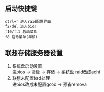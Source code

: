 

## 启动快捷键
```
ctrl+r 进入raid配置界面
f2/del 进入bios
f10/f11 启动菜单
f8 启动菜单(华硕)
```

## 联想存储服务器设置
1. 系统盘启动设置  
进bios -> 高级 -> 存储 -> 系统盘 raid改成achi  
2. 联想未配置bad处理  
进bios改成未配置good -> 预备removal  